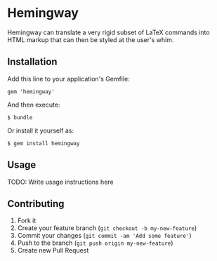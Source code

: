 # Hemingway

Hemingway can translate a very rigid subset of LaTeX commands into HTML markup that can then be styled at the user's whim. 

## Installation

Add this line to your application's Gemfile:

    gem 'hemingway'

And then execute:

    $ bundle

Or install it yourself as:

    $ gem install hemingway

## Usage

TODO: Write usage instructions here

## Contributing

1. Fork it
2. Create your feature branch (`git checkout -b my-new-feature`)
3. Commit your changes (`git commit -am 'Add some feature'`)
4. Push to the branch (`git push origin my-new-feature`)
5. Create new Pull Request

